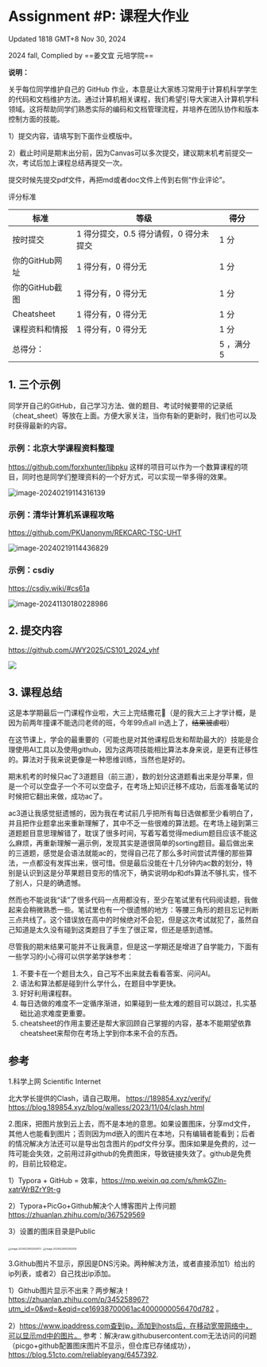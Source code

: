 # Assignment #P: 课程大作业

Updated 1818 GMT+8 Nov 30, 2024

2024 fall, Complied by ==姜文宜 元培学院==



**说明：**

关乎每位同学维护自己的 GitHub 作业，本意是让大家练习常用于计算机科学学生的代码和文档维护方法。通过计算机相关课程，我们希望引导大家进入计算机学科领域。这将帮助同学们熟悉实际的编码和文档管理流程，并培养在团队协作和版本控制方面的技能。

1）提交内容，请填写到下面作业模版中。

2）截止时间是期末出分前，因为Canvas可以多次提交，建议期末机考前提交一次，考试后加上课程总结再提交一次。

提交时候先提交pdf文件，再把md或者doc文件上传到右侧“作业评论”。



评分标准

| 标准           | 等级                                   | 得分       |
| -------------- | -------------------------------------- | ---------- |
| 按时提交       | 1 得分提交，0.5 得分请假，0 得分未提交 | 1 分       |
| 你的GitHub网址 | 1 得分有，0 得分无                     | 1 分       |
| 你的GitHub截图 | 1 得分有，0 得分无                     | 1 分       |
| Cheatsheet     | 1 得分有，0 得分无                     | 1 分       |
| 课程资料和情报 | 1 得分有，0 得分无                     | 1 分       |
| 总得分：       |                                        | 5 ，满分 5 |





## 1. 三个示例

同学开自己的GitHub，自己学习方法、做的题目、考试时候要带的记录纸（cheat_sheet）等放在上面。方便大家关注，当你有新的更新时，我们也可以及时获得最新的内容。

### 示例：北京大学课程资料整理

https://github.com/forxhunter/libpku 这样的项目可以作为一个数算课程的项目，同时也是同学们整理资料的一个好方式，可以实现一举多得的效果。



![image-20240219114316139](https://raw.githubusercontent.com/GMyhf/img/main/img/image-20240219114316139.png)



### 示例：清华计算机系课程攻略

https://github.com/PKUanonym/REKCARC-TSC-UHT

![image-20240219114436829](https://raw.githubusercontent.com/GMyhf/img/main/img/image-20240219114436829.png)



### 示例：csdiy

https://csdiy.wiki/#cs61a

![image-20241130180228986](https://raw.githubusercontent.com/GMyhf/img/main/img/202411301802111.png)



## 2. 提交内容

https://github.com/JWY2025/CS101_2024_yhf

![](https://raw.githubusercontent.com/JWY2025/CS101_2024_yhf/main/pictures/github_screenshot.png)



## 3. 课程总结

这是本学期最后一门课程作业啦，大三上完结撒花🎉（是的我大三上才学计概，是因为前两年撞课不能选闫老师的班，今年99点all in选上了，~~结果被虐啦~~）

在这节课上，学会的最重要的（可能也是对其他课程启发和帮助最大的）技能是合理使用AI工具以及使用github，因为这两项技能相比算法本身来说，是更有迁移性的。算法对于我来说更像是一种思维训练，当然也是好的。

期末机考的时候只ac了3道题目（前三道），数的划分这道题看出来是分苹果，但是一个可以空盘子一个不可以空盘子，在考场上知识迁移不成功，后面准备笔试的时候把它翻出来做，成功ac了。

ac3道让我感觉挺遗憾的，因为我在考试前几乎把所有每日选做都至少看明白了，并且把作业题拿出来重新理解了，其中不乏一些很难的算法题。在考场上碰到第三道题题目意思理解错了，耽误了很多时间，写着写着觉得medium题目应该不能这么麻烦，再重新理解一遍示例，发现其实是道很简单的sorting题目。最后做出来的三道题，感觉是会语法就能ac的，觉得自己花了那么多时间尝试弄懂的那些算法，一点都没有发挥出来，很可惜。但是最后没能在十几分钟内ac数的划分，特别是认识到这是分苹果题目变形的情况下，确实说明dp和dfs算法不够扎实，怪不了别人，只是的确遗憾。

然而也不能说我“读”了很多代码一点用都没有，至少在笔试里有代码阅读题，我做起来会稍微熟悉一些。笔试里也有一个很遗憾的地方：等腰三角形的题目忘记判断三点共线了。这个错误放在高中的时候绝对不会犯，但是这次考试就犯了，虽然自己知道是太久没有碰到这类题目了手生了很正常，但还是感到遗憾。

尽管我的期末结果可能并不让我满意，但是这一学期还是增进了自学能力，下面有一些学习的小心得可以供学弟学妹参考：

1. 不要卡在一个题目太久，自己写不出来就去看看答案、问问AI。
2. 语法和算法都是碰到什么学什么，在题目中学更快。
3. 好好利用课程群。
4. 每日选做的难度不一定循序渐进，如果碰到一些太难的题目可以跳过，扎实基础比追求难度更重要。
5. cheatsheet的作用主要还是帮大家回顾自己掌握的内容，基本不能期望依靠cheatsheet来帮你在考场上学到你本来不会的东西。



## 参考

1.科学上网 Scientific Internet

北大学长提供的Clash，请自己取用。
https://189854.xyz/verify/
https://blog.189854.xyz/blog/walless/2023/11/04/clash.html



2.图床，把图片放到云上去，而不是本地的意思。如果设置图床，分享md文件，其他人也能看到图片；否则因为md嵌入的图片在本地，只有编辑者能看到；后者的情况解决方法还可以是导出包含图片的pdf文件分享。图床如果是免费的，过一阵可能会失效，之前用过非github的免费图床，导致链接失效了。github是免费的，目前比较稳定。

1）Typora + GitHub = 效率，https://mp.weixin.qq.com/s/hmkGZln-xatrWrBZrY9t-g

2）Typora+PicGo+Github解决个人博客图片上传问题 https://zhuanlan.zhihu.com/p/367529569

3）设置的图床目录是Public

<img src="https://raw.githubusercontent.com/GMyhf/img/main/img/image-20240228102834113.png" alt="image-20240228102834113" style="zoom:33%;" />



<img src="https://raw.githubusercontent.com/GMyhf/img/main/img/image-20240228102902018.png" alt="image-20240228102902018" style="zoom:33%;" />





3.Github图片不显示，原因是DNS污染。两种解决方法，或者直接添加1）给出的ip列表，或者2）自己找出ip添加。

1）Github图片显示不出来？两步解决！ https://zhuanlan.zhihu.com/p/345258967?utm_id=0&wd=&eqid=ce16938700061ac4000000056470d782 。

2）https://www.ipaddress.com查到ip，添加到hosts后，在移动宽带网络中，可以显示md中的图片。 参考：解决raw.githubusercontent.com无法访问的问题（picgo+github配置图床图片不显示，但仓库已存储成功），https://blog.51cto.com/reliableyang/6457392.  



